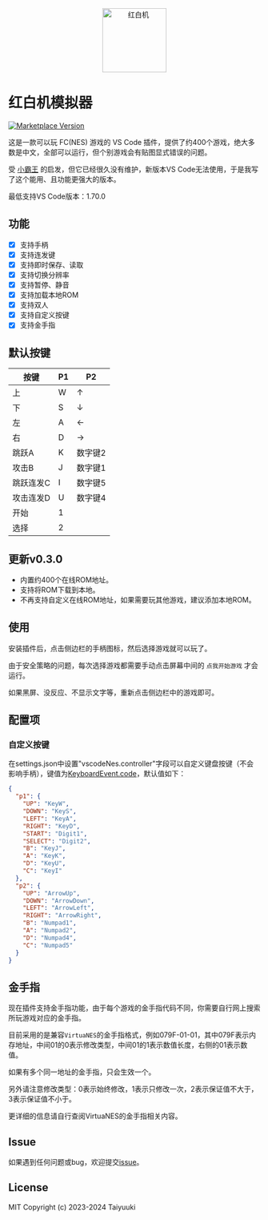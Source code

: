 <center><img alt="红白机" width="128px" src="https://taiyuuki.gallerycdn.vsassets.io/extensions/taiyuuki/vscode-nes/0.0.6/1685968691107/Microsoft.VisualStudio.Services.Icons.Default"></center>

# 红白机模拟器

<a href="https://marketplace.visualstudio.com/items?itemName=taiyuuki.vscode-nes">
<img alt="Marketplace Version" src="https://img.shields.io/visual-studio-marketplace/v/taiyuuki.vscode-nes?color=%0eb0c9&label=Marketplace&logo=visual%20studio%20code"></a>

这是一款可以玩 FC(NES) 游戏的 VS Code 插件，提供了约400个游戏，绝大多数是中文，全部可以运行，但个别游戏会有贴图显式错误的问题。

受 [小霸王](https://marketplace.visualstudio.com/items?itemName=gamedilong.anes) 的启发，但它已经很久没有维护，新版本VS Code无法使用，于是我写了这个能用、且功能更强大的版本。

最低支持VS Code版本：1.70.0

## 功能

- [x] 支持手柄
- [x] 支持连发键
- [x] 支持即时保存、读取
- [x] 支持切换分辨率
- [x] 支持暂停、静音
- [x] 支持加载本地ROM
- [x] 支持双人
- [x] 支持自定义按键
- [x] 支持金手指

## 默认按键

| 按键      | P1   | P2      |
| --------- | ---- | ------- |
| 上        | W    | ↑       |
| 下        | S    | ↓       |
| 左        | A    | ←       |
| 右        | D    | →       |
| 跳跃A     | K    | 数字键2 |
| 攻击B     | J    | 数字键1 |
| 跳跃连发C | I    | 数字键5 |
| 攻击连发D | U    | 数字键4 |
| 开始      | 1    |         |
| 选择      | 2    |         |

## 更新v0.3.0

- 内置约400个在线ROM地址。
- 支持将ROM下载到本地。
- 不再支持自定义在线ROM地址，如果需要玩其他游戏，建议添加本地ROM。

## 使用

安装插件后，点击侧边栏的手柄图标，然后选择游戏就可以玩了。

由于安全策略的问题，每次选择游戏都需要手动点击屏幕中间的 `点我开始游戏` 才会运行。

如果黑屏、没反应、不显示文字等，重新点击侧边栏中的游戏即可。

## 配置项

### 自定义按键

在settings.json中设置"vscodeNes.controller"字段可以自定义键盘按键（不会影响手柄），键值为[KeyboardEvent.code](https://developer.mozilla.org/zh-CN/docs/Web/API/KeyboardEvent/code)，默认值如下：

```json
{
  "p1": {
    "UP": "KeyW",
    "DOWN": "KeyS",
    "LEFT": "KeyA",
    "RIGHT": "KeyD",
    "START": "Digit1",
    "SELECT": "Digit2",
    "B": "KeyJ",
    "A": "KeyK",
    "D": "KeyU",
    "C": "KeyI"
  },
  "p2": {
    "UP": "ArrowUp",
    "DOWN": "ArrowDown",
    "LEFT": "ArrowLeft",
    "RIGHT": "ArrowRight",
    "B": "Numpad1",
    "A": "Numpad2",
    "D": "Numpad4",
    "C": "Numpad5"
  }
}
```

## 金手指

现在插件支持金手指功能，由于每个游戏的金手指代码不同，你需要自行网上搜索所玩游戏对应的金手指。

目前采用的是兼容`VirtuaNES`的金手指格式，例如079F-01-01，其中079F表示内存地址，中间01的0表示修改类型，中间01的1表示数值长度，右侧的01表示数值。

如果有多个同一地址的金手指，只会生效一个。

另外请注意修改类型：0表示始终修改，1表示只修改一次，2表示保证值不大于，3表示保证值不小于。

更详细的信息请自行查阅VirtuaNES的金手指相关内容。

## Issue

如果遇到任何问题或bug，欢迎提交[issue](https://github.com/taiyuuki/vscode-nes/issues)。

## License

MIT Copyright (c) 2023-2024 Taiyuuki